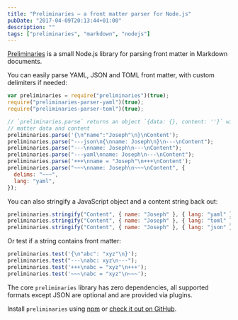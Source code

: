 ```yaml
---
title: "Preliminaries — a front matter parser for Node.js"
pubDate: "2017-04-09T20:13:44+01:00"
description: ""
tags: ["preliminaries", "markdown", "nodejs"]
---
```


[Preliminaries](https://github.com/josephearl/preliminaries) is a small Node.js library for parsing front matter in Markdown documents.

You can easily parse YAML, JSON and TOML front matter, with custom delimiters if needed:

```js
var preliminaries = require("preliminaries")(true);
require("preliminaries-parser-yaml")(true);
require("preliminaries-parser-toml")(true);

// `preliminaries.parse` returns an object `{data: {}, content: ''}` with the front
// matter data and content
preliminaries.parse('{\n"name":"Joseph"\n}\nContent');
preliminaries.parse("---json\n{\nname: Joseph\n}\n---\nContent");
preliminaries.parse("---\nname: Joseph\n---\nContent");
preliminaries.parse("---yaml\nname: Joseph\n---\nContent");
preliminaries.parse('+++\nname = "Joseph"\n+++\nContent');
preliminaries.parse("~~~\nname: Joseph\n~~~\nContent", {
  delims: "~~~",
  lang: "yaml",
});
```

You can also stringify a JavaScript object and a content string back out:

```js
preliminaries.stringify("Content", { name: "Joseph" }, { lang: "yaml" });
preliminaries.stringify("Content", { name: "Joseph" }, { lang: "toml" });
preliminaries.stringify("Content", { name: "Joseph" }, { lang: "json" });
```

Or test if a string contains front matter:

```js
preliminaries.test('{\n"abc": "xyz"\n}');
preliminaries.test("---\nabc: xyz\n---");
preliminaries.test('+++\nabc = "xyz"\n+++');
preliminaries.test('~~~\nabc = "xyz"\n~~~');
```

The core `preliminaries` library has zero dependencies, all supported formats except JSON are optional and are provided via plugins.

Install `preliminaries` using [npm](https://www.npmjs.com/package/preliminaries) or [check it out on GitHub](https://github.com/josephearl/preliminaries).
